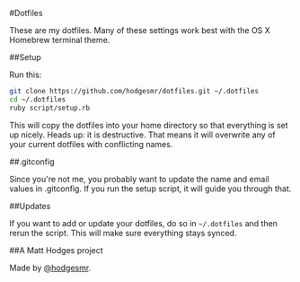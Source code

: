 #Dotfiles

These are my dotfiles. Many of these settings work best with the OS X Homebrew terminal theme.

##Setup

Run this:

```sh
git clone https://github.com/hodgesmr/dotfiles.git ~/.dotfiles
cd ~/.dotfiles
ruby script/setup.rb
```

This will copy the dotfiles into your home directory so that everything is set up nicely. Heads up: it is destructive. That means it will overwrite any of your current dotfiles with conflicting names.

##.gitconfig

Since you're not me, you probably want to update the name and email values in .gitconfig. If you run the setup script, it will guide you through that.

##Updates

If you want to add or update your dotfiles, do so in `~/.dotfiles` and then rerun the script. This will make sure everything stays synced.

##A Matt Hodges project

Made by [@hodgesmr](http://twitter.com/hodgesmr).
